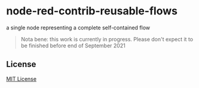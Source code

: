 # node-red-contrib-reusable-flows #

a single node representing a complete self-contained flow

> Nota bene: this work is currently in progress. Please don't expect it to be finished before end of September 2021

## License ##

[MIT License](LICENSE.md)
